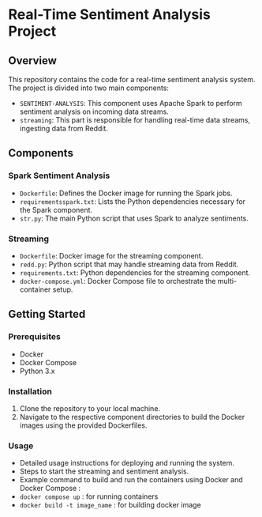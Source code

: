 # Real-Time Sentiment Analysis Project

## Overview
This repository contains the code for a real-time sentiment analysis system. The project is divided into two main components: 

- `SENTIMENT-ANALYSIS`: This component uses Apache Spark to perform sentiment analysis on incoming data streams.
- `streaming`: This part is responsible for handling real-time data streams, ingesting data from Reddit.

## Components

### Spark Sentiment Analysis
- `Dockerfile`: Defines the Docker image for running the Spark jobs.
- `requirementsspark.txt`: Lists the Python dependencies necessary for the Spark component.
- `str.py`: The main Python script that uses Spark to analyze sentiments.

### Streaming
- `Dockerfile`: Docker image for the streaming component.
- `redd.py`: Python script that may handle streaming data from Reddit.
- `requirements.txt`: Python dependencies for the streaming component.
- `docker-compose.yml`: Docker Compose file to orchestrate the multi-container setup.

## Getting Started

### Prerequisites
- Docker
- Docker Compose
- Python 3.x

### Installation
1. Clone the repository to your local machine.
2. Navigate to the respective component directories to build the Docker images using the provided Dockerfiles.

### Usage
- Detailed usage instructions for deploying and running the system.
- Steps to start the streaming and sentiment analysis.
- Example command to build and run the containers using Docker and Docker Compose : 
- `docker compose up` : for running containers
- `docker build -t image_name` : for building docker image


